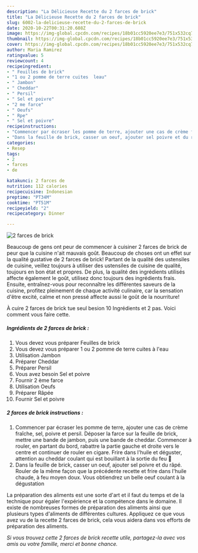 ```yaml
---
description: "La Délicieuse Recette du 2 farces de brick"
title: "La Délicieuse Recette du 2 farces de brick"
slug: 6002-la-delicieuse-recette-du-2-farces-de-brick
date: 2020-10-22T00:31:20.608Z
image: https://img-global.cpcdn.com/recipes/18b01cc5920ee7e3/751x532cq70/2-farces-de-brick-photo-principale-de-la-recette.jpg
thumbnail: https://img-global.cpcdn.com/recipes/18b01cc5920ee7e3/751x532cq70/2-farces-de-brick-photo-principale-de-la-recette.jpg
cover: https://img-global.cpcdn.com/recipes/18b01cc5920ee7e3/751x532cq70/2-farces-de-brick-photo-principale-de-la-recette.jpg
author: Maria Ramirez
ratingvalue: 5
reviewcount: 4
recipeingredient:
- " Feuilles de brick"
- "1 ou 2 pomme de terre cuites  leau"
- " Jambon"
- " Cheddar"
- " Persil"
- " Sel et poivre"
- "2 me farce"
- " Oeufs"
- " Rpe"
- " Sel et poivre"
recipeinstructions:
- "Commencer par écraser les pomme de terre, ajouter une cas de crème fraîche, sel, poivre et persil. Déposer la farce sur la feuille de brick, mettre une bande de jambon, puis une bande de cheddar. Commencer à rouler, en partant du bord, rabattre la partie gauche et droite vers le centre et continuer de rouler en cigare. Frire dans l&#39;huile et déguster, attention au cheddar coulant qui est bouillant à la sortie du feu 🥰"
- "Dans la feuille de brick, casser un oeuf, ajouter sel poivre et du râpé. Rouler de la même façon que la précédente recette et frire dans l&#39;huile chaude, à feu moyen doux. Vous obtiendrez un belle oeuf coulant à la dégustation"
categories:
- Resep
tags:
- 2
- farces
- de

katakunci: 2 farces de 
nutrition: 112 calories
recipecuisine: Indonesian
preptime: "PT34M"
cooktime: "PT51M"
recipeyield: "2"
recipecategory: Dinner

---
```



![2 farces de brick](https://img-global.cpcdn.com/recipes/18b01cc5920ee7e3/751x532cq70/2-farces-de-brick-photo-principale-de-la-recette.jpg)

Beaucoup de gens ont peur de commencer à cuisiner 2 farces de brick de peur que la cuisine n'ait mauvais goût. Beaucoup de choses ont un effet sur la qualité gustative de 2 farces de brick! Partant de la qualité des ustensiles de cuisine, veillez toujours à utiliser des ustensiles de cuisine de qualité, toujours en bon état et propres. De plus, la qualité des ingrédients utilisés affecte également le goût, utilisez donc toujours des ingrédients frais. Ensuite, entraînez-vous pour reconnaître les différentes saveurs de la cuisine, profitez pleinement de chaque activité culinaire, car la sensation d'être excité, calme et non pressé affecte aussi le goût de la nourriture!

<!--inarticleads1-->

À cuire 2 farces de brick tue seul besion 10 Ingrédients et 2 pas. Voici comment vous faire cette.

##### Ingrédients de 2 farces de brick :

1. Vous devez vous préparer  Feuilles de brick
1. Vous devez vous préparer 1 ou 2 pomme de terre cuites à l&#39;eau
1. Utilisation  Jambon
1. Préparer  Cheddar
1. Préparer  Persil
1. Vous avez besoin  Sel et poivre
1. Fournir 2 ème farce
1. Utilisation  Oeufs
1. Préparer  Râpée
1. Fournir  Sel et poivre




<!--inarticleads2-->

##### 2 farces de brick instructions :

1. Commencer par écraser les pomme de terre, ajouter une cas de crème fraîche, sel, poivre et persil. Déposer la farce sur la feuille de brick, mettre une bande de jambon, puis une bande de cheddar. Commencer à rouler, en partant du bord, rabattre la partie gauche et droite vers le centre et continuer de rouler en cigare. Frire dans l&#39;huile et déguster, attention au cheddar coulant qui est bouillant à la sortie du feu 🥰
1. Dans la feuille de brick, casser un oeuf, ajouter sel poivre et du râpé. Rouler de la même façon que la précédente recette et frire dans l&#39;huile chaude, à feu moyen doux. Vous obtiendrez un belle oeuf coulant à la dégustation




<!--inarticleads1-->

<p>
La préparation des aliments est une sorte d'art et il faut du temps et de la technique pour égaler l'expérience et la compétence dans le domaine. Il existe de nombreuses formes de préparation des aliments ainsi que plusieurs types d'aliments de différentes cultures. Appliquez ce que vous avez vu de la recette 2 farces de brick, cela vous aidera dans vos efforts de préparation des aliments.
</p>

<p>
<i>Si vous trouvez cette 2 farces de brick recette utile, partagez-la avec vos amis ou votre famille, merci et bonne chance.</i>
</p>

